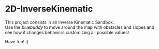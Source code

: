 # 2D-InverseKinematic

This project consists in an Inverse Kinematic Sandbox.  
Use the *bluebuddy* to move around the map with obstacles and slopes and see how it changes behaviors customizing all possible values!  

Have fun! :)
